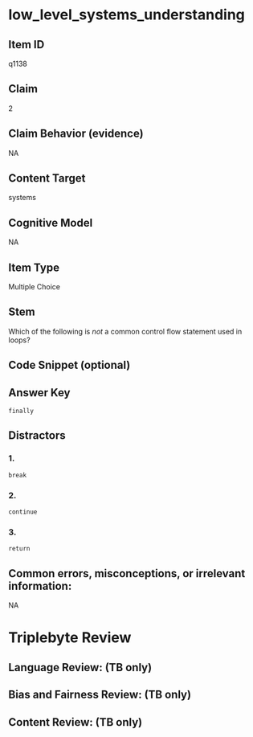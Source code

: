 # low_level_systems_understanding

## Item ID
q1138

## Claim
2

## Claim Behavior (evidence)
NA

## Content Target
systems

## Cognitive Model
NA

## Item Type
Multiple Choice

## Stem
Which of the following is *not* a common control flow statement used in loops?

## Code Snippet (optional)


## Answer Key
`finally`

## Distractors

### 1.
`break`

### 2.
`continue`

### 3.
`return`

## Common errors, misconceptions, or irrelevant information:
NA

# Triplebyte Review


## Language Review: (TB only)


## Bias and Fairness Review: (TB only)


## Content Review: (TB only)

